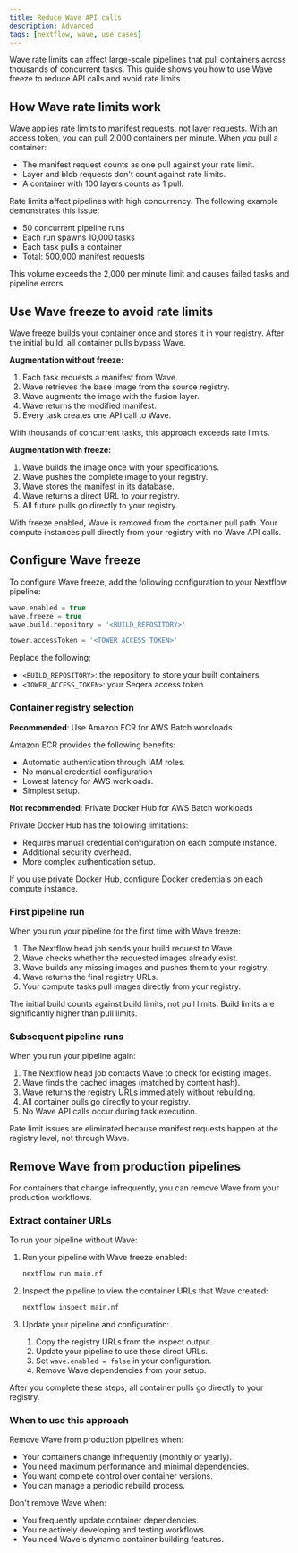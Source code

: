 ```yaml
---
title: Reduce Wave API calls
description: Advanced
tags: [nextflow, wave, use cases]
---
```


Wave rate limits can affect large-scale pipelines that pull containers across thousands of concurrent tasks. This guide shows you how to use Wave freeze to reduce API calls and avoid rate limits.

## How Wave rate limits work

Wave applies rate limits to manifest requests, not layer requests. With an access token, you can pull 2,000 containers per minute. When you pull a container:

- The manifest request counts as one pull against your rate limit.
- Layer and blob requests don't count against rate limits.
- A container with 100 layers counts as 1 pull.

Rate limits affect pipelines with high concurrency. The following example demonstrates this issue:

- 50 concurrent pipeline runs
- Each run spawns 10,000 tasks
- Each task pulls a container
- Total: 500,000 manifest requests

This volume exceeds the 2,000 per minute limit and causes failed tasks and pipeline errors.

## Use Wave freeze to avoid rate limits

Wave freeze builds your container once and stores it in your registry. After the initial build, all container pulls bypass Wave.

**Augmentation without freeze:**

1. Each task requests a manifest from Wave.
1. Wave retrieves the base image from the source registry.
1. Wave augments the image with the fusion layer.
1. Wave returns the modified manifest.
1. Every task creates one API call to Wave.

With thousands of concurrent tasks, this approach exceeds rate limits.

**Augmentation with freeze:**

1. Wave builds the image once with your specifications.
1. Wave pushes the complete image to your registry.
1. Wave stores the manifest in its database.
1. Wave returns a direct URL to your registry.
1. All future pulls go directly to your registry.

With freeze enabled, Wave is removed from the container pull path. Your compute instances pull directly from your registry with no Wave API calls.

## Configure Wave freeze

To configure Wave freeze, add the following configuration to your Nextflow pipeline:

```groovy
wave.enabled = true
wave.freeze = true
wave.build.repository = '<BUILD_REPOSITORY>'

tower.accessToken = '<TOWER_ACCESS_TOKEN>'
```

Replace the following:

- `<BUILD_REPOSITORY>`: the repository to store your built containers
- `<TOWER_ACCESS_TOKEN>`: your Seqera access token

### Container registry selection

**Recommended**: Use Amazon ECR for AWS Batch workloads

Amazon ECR provides the following benefits:

- Automatic authentication through IAM roles.
- No manual credential configuration
- Lowest latency for AWS workloads.
- Simplest setup.

**Not recommended**: Private Docker Hub for AWS Batch workloads

Private Docker Hub has the following limitations:

- Requires manual credential configuration on each compute instance.
- Additional security overhead.
- More complex authentication setup.

If you use private Docker Hub, configure Docker credentials on each compute instance.

### First pipeline run

When you run your pipeline for the first time with Wave freeze:

1. The Nextflow head job sends your build request to Wave.
1. Wave checks whether the requested images already exist.
1. Wave builds any missing images and pushes them to your registry.
1. Wave returns the final registry URLs.
1. Your compute tasks pull images directly from your registry.

The initial build counts against build limits, not pull limits. Build limits are significantly higher than pull limits.

### Subsequent pipeline runs

When you run your pipeline again:

1. The Nextflow head job contacts Wave to check for existing images.
1. Wave finds the cached images (matched by content hash).
1. Wave returns the registry URLs immediately without rebuilding.
1. All container pulls go directly to your registry.
1. No Wave API calls occur during task execution.

Rate limit issues are eliminated because manifest requests happen at the registry level, not through Wave.

## Remove Wave from production pipelines

For containers that change infrequently, you can remove Wave from your production workflows.

### Extract container URLs

To run your pipeline without Wave:

1. Run your pipeline with Wave freeze enabled:

    ```bash
    nextflow run main.nf
    ```

1. Inspect the pipeline to view the container URLs that Wave created:

    ```bash
    nextflow inspect main.nf
    ```

1. Update your pipeline and configuration:
    1. Copy the registry URLs from the inspect output.
    1. Update your pipeline to use these direct URLs.
    1. Set `wave.enabled = false` in your configuration.
    1. Remove Wave dependencies from your setup.

After you complete these steps, all container pulls go directly to your registry.

### When to use this approach

Remove Wave from production pipelines when:

- Your containers change infrequently (monthly or yearly).
- You need maximum performance and minimal dependencies.
- You want complete control over container versions.
- You can manage a periodic rebuild process.

Don't remove Wave when:

- You frequently update container dependencies.
- You're actively developing and testing workflows.
- You need Wave's dynamic container building features.
